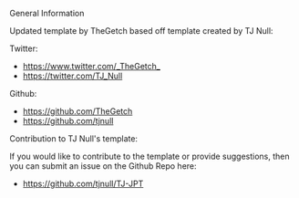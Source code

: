 General Information

Updated template by TheGetch based off template created by TJ Null:

Twitter: 
- <https://www.twitter.com/_TheGetch_>
- <https://twitter.com/TJ_Null>

Github:
- <https://github.com/TheGetch>
- <https://github.com/tjnull>

Contribution to TJ Null's template: 

If you would like to contribute to the template or provide suggestions, then you can submit an issue on the Github Repo here:
- <https://github.com/tjnull/TJ-JPT>
